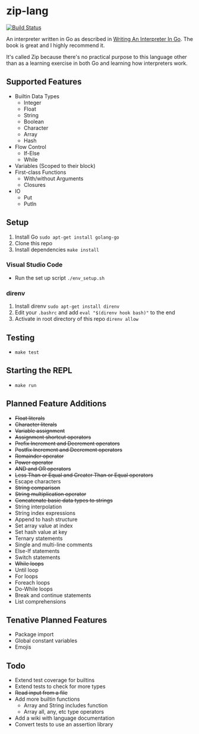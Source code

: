 # zip-lang

[![Build Status](https://travis-ci.org/mzrimsek/zip-lang.svg?branch=master)](https://travis-ci.org/mzrimsek/zip-lang)

An interpreter written in Go as described in [Writing An Interpreter In Go](https://interpreterbook.com/). The book is great and I highly recommend it.

It's called Zip because there's no practical purpose to this language other than as a learning exercise in both Go and learning how interpreters work.

## Supported Features

* Builtin Data Types
  * Integer
  * Float
  * String
  * Boolean
  * Character
  * Array
  * Hash
* Flow Control
  * If-Else
  * While
* Variables (Scoped to their block)
* First-class Functions
  * With/without Arguments
  * Closures
* IO
  * Put
  * Putln

## Setup

1. Install Go ```sudo apt-get install golang-go```
2. Clone this repo
3. Install dependencies ```make install```

### Visual Studio Code

* Run the set up script ```./env_setup.sh``` 

### direnv

1. Install direnv ```sudo apt-get install direnv```
2. Edit your ```.bashrc``` and add ```eval "$(direnv hook bash)"``` to the end
3. Activate in root directory of this repo ```direnv allow```

## Testing
* ```make test```

## Starting the REPL
* ```make run```

## Planned Feature Additions
* ~~Float literals~~
* ~~Character literals~~
* ~~Variable assignment~~
* ~~Assignment shortcut operators~~
* ~~Prefix Increment and Decrement operators~~
* ~~Postfix Increment and Decrement operators~~
* ~~Remainder operator~~
* ~~Power operator~~
* ~~AND and OR operators~~
* ~~Less Than or Equal and Greater Than or Equal operators~~
* Escape characters
* ~~String comparison~~
* ~~String multiplication operator~~
* ~~Concatenate basic data types to strings~~
* String interpolation
* String index expressions
* Append to hash structure
* Set array value at index
* Set hash value at key
* Ternary statements
* Single and multi-line comments
* Else-If statements
* Switch statements
* ~~While loops~~
* Until loop
* For loops
* Foreach loops
* Do-While loops
* Break and continue statements
* List comprehensions

## Tenative Planned Features
* Package import
* Global constant variables
* Emojis

## Todo
* Extend test coverage for builtins
* Extend tests to check for more types
* ~~Read input from a file~~
* Add more builtin functions
  * Array and String includes function
  * Array all, any, etc type operators
* Add a wiki with language documentation
* Convert tests to use an assertion library
